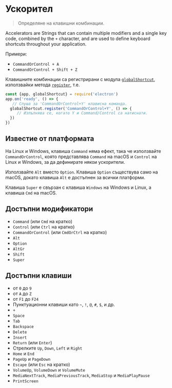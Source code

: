 # Ускорител

> Определяне на клавишни комбинации.

Accelerators are Strings that can contain multiple modifiers and a single key code, combined by the `+` character, and are used to define keyboard shortcuts throughout your application.

Примери:

* `CommandOrControl + A`
* `CommandOrControl + Shift + Z`

Клавишните комбинации са регистрирани с модула [`globalShortcut`](global-shortcut.md), използвайки метода [`register`](global-shortcut.md#globalshortcutregisteraccelerator-callback), т.е.

```javascript
const {app, globalShortcut} = require('electron')
app.on('ready', () => {
   // Слуша за 'CommandOrControl+Y' клависна команда.
  globalShortcut.register('CommandOrControl+Y', () => {
     // Изпълнява се, когато Y и Command/Control са натиснати.
  })
})
```

## Известие от платформата

На Linux и Windows, клавиша `Command` няма ефект, така че използвайте `CommandOrControl`, която представлява `Command` на macOS и `Control` на Linux и Windows, за да дефинирате някои ускорители.

Използвайте `Alt` вместо `Option`. Клавиша `Option` съществува само на macOS, докато клавиша `Alt` е достъпнен за всички платформи.

Клавиша `Super` е свързан с клавиша `Windows` на Windows и Linux, а клавиша `Cmd` на macOS.

## Достъпни модификатори

* `Command` (или `Cmd` на кратко)
* `Control` (или `Ctrl` на кратко)
* `CommandOrControl` (или `CmdOrCtrl` на кратко)
* `Alt`
* `Option`
* `AltGr`
* `Shift`
* `Super`

## Достъпни клавиши

* от `0` до `9`
* от `A` до `Z`
* от `F1` до `F24`
* Пунктуационни клавиши като `~`, `!`, `@`, `#`, `$`, и др.
* `+`
* `Space`
* `Tab`
* `Backspace`
* `Delete`
* `Insert`
* `Return` (или `Enter`)
* Стрелките `Up`, `Down`, `Left` и `Right`
* `Home` и `End`
* `PageUp` и `PageDown`
* `Escape` (или `Esc` на кратко)
* `VolumeUp`, `VolumeDown` и `VolumeMute`
* `MediaNextTrack`, `MediaPreviousTrack`, `MediaStop` и `MediaPlayPause`
* `PrintScreen`